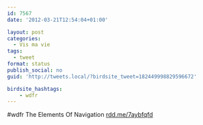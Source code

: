 ```yaml
---
id: 7567
date: '2012-03-21T12:54:04+01:00'

layout: post
categories:
  - Vis ma vie
tags:
  - tweet
format: status
publish_social: no
guid: 'http://tweets.local/?birdsite_tweet=182449998829596672'

birdsite_hashtags:
    - wdfr
---
```


\#wdfr The Elements Of Navigation [rdd.me/7aybfqfd](http://rdd.me/7aybfqfd)